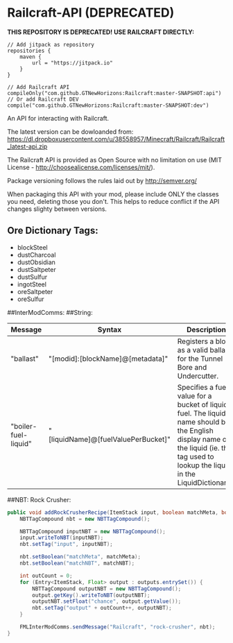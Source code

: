 Railcraft-API (DEPRECATED)
=============
__THIS REPOSITORY IS DEPRECATED! USE RAILCRAFT DIRECTLY:__
```
// Add jitpack as repository
repositories {
    maven {
        url = "https://jitpack.io"
    }
}

// Add Railcraft API
compileOnly("com.github.GTNewHorizons:Railcraft:master-SNAPSHOT:api")
// Or add Railcraft DEV
compile("com.github.GTNewHorizons:Railcraft:master-SNAPSHOT:dev")
```

An API for interacting with Railcraft.

The latest version can be dowloanded from:
https://dl.dropboxusercontent.com/u/38558957/Minecraft/Railcraft/Railcraft_latest-api.zip

The Railcraft API is provided as Open Source with no limitation on use (MIT License - http://choosealicense.com/licenses/mit/).

Package versioning follows the rules laid out by http://semver.org/

When packaging this API with your mod, please include ONLY the classes you need, deleting those you don't.
This helps to reduce conflict if the API changes slighty between versions.

## Ore Dictionary Tags:
- blockSteel
- dustCharcoal
- dustObsidian
- dustSaltpeter
- dustSulfur
- ingotSteel
- oreSaltpeter
- oreSulfur

##InterModComms:
##String:


| ____Message____ | ______________Syntax______________ | Description |
|-----------------|------------------------------------|-------------|
| "ballast"       | "[modid]:[blockName]@[metadata]"   | Registers a block as a valid ballast for the Tunnel Bore and Undercutter.
| "boiler-fuel-liquid"  | "[liquidName]@[fuelValuePerBucket]" | Specifies a fuel value for a bucket of liquid fuel. The liquid name should be the English display name of the liquid (ie. the tag used to lookup the liquid in the LiquidDictionary).

##NBT:
Rock Crusher:

```java
public void addRockCrusherRecipe(ItemStack input, boolean matchMeta, boolean matchNBT, Map<ItemStack, Float> outputs) {
    NBTTagCompound nbt = new NBTTagCompound();

    NBTTagCompound inputNBT = new NBTTagCompound();
    input.writeToNBT(inputNBT);
    nbt.setTag("input", inputNBT);

    nbt.setBoolean("matchMeta", matchMeta);
    nbt.setBoolean("matchNBT", matchNBT);

    int outCount = 0;
    for (Entry<ItemStack, Float> output : outputs.entrySet()) {
        NBTTagCompound outputNBT = new NBTTagCompound();
        output.getKey().writeToNBT(outputNBT);
        outputNBT.setFloat("chance", output.getValue());
        nbt.setTag("output" + outCount++, outputNBT);
    }

    FMLInterModComms.sendMessage("Railcraft", "rock-crusher", nbt);
}
```

